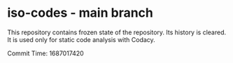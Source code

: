 # iso-codes - main branch

This repository contains frozen state of the repository.
Its history is cleared. It is used only for static code
analysis with Codacy.

Commit Time: 1687017420
